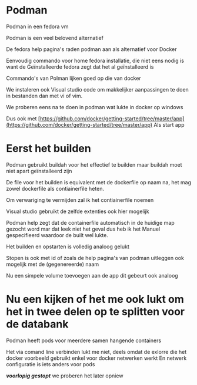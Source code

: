 # Podman 

Podman in een fedora vm

Podman is een veel belovend alternatief

De fedora help pagina's raden podman aan als alternatief voor Docker

Eenvoudig commando voor home fedora installatie, die niet eens nodig is want de Geïnstalleerde fedora zegt dat het al geïnstalleerd is

Commando's van Polman lijken goed op die van docker

We instaleren ook Visual studio code om makkelijker aanpassingen te doen in bestanden dan met vi of vim.

We proberen eens na te doen in podman wat lukte in docker op windows

Dus ook met [https://github.com/docker/getting-started/tree/master/app](https://github.com/docker/getting-started/tree/master/app) Als start app

# Eerst het builden

Podman gebruikt buildah voor het effectief te builden maar buildah moet niet apart geïnstalleerd zijn

De file voor het builden is equivalent met de dockerfile op naam na, het mag zowel dockerfile als contiainerfile heten.

Om verwariging te vermijden zal ik het contiainerfile noemen

Visual studio gebruikt de zelfde extenties ook hier mogelijk

Podman help zegt dat de containerfile automatisch in de huidige map gezocht word mar dat leek niet het geval dus heb ik het Manuel gespecifieerd waardoor de built wel lukte.

Het builden en opstarten is volledig analoog gelukt

Stopen is ook met id of zoals de help pagina's van podman uitleggen ook mogelijk met de (gegenereerde) naam

Nu een simpele volume toevoegen aan de app dit gebeurt ook analoog

# Nu een kijken of het me ook lukt om het in twee delen op te splitten voor de databank

Podman heeft pods voor meerdere samen hangende containers

Het via comand line verbinden lukt me niet, deels omdat de exlorre die het docker voorbeeld gebruikt enkel voor docker netwerken werkt En netwerk configuratie is iets anders voor pods

***voorlopig gestopt*** we proberen het later opniew 